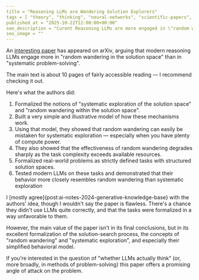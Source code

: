 ```yaml
---
title = "Reasoning LLMs are Wandering Solution Explorers"
tags = [ "theory", "thinking", "neural-networks", "scientific-papers", "science"]
published_at = "2025-10-22T12:00:00+00:00"
seo_description = "Curent Reasoning LLMs are more engaged in \"random wandering in solution space\" than in \"systematic solution search.\""
seo_image = ""
---
```


An [interesting paper](https://arxiv.org/abs/2505.20296) has appeared on arXiv, arguing that modern reasoning LLMs engage more in "random wandering in the solution space" than in "systematic problem-solving".

The main text is about 10 pages of fairly accessible reading — I recommend checking it out.

Here's what the authors did:

1. Formalized the notions of "systematic exploration of the solution space" and "random wandering within the solution space".
2. Built a very simple and illustrative model of how these mechanisms work.
3. Using that model, they showed that random wandering can easily be mistaken for systematic exploration — especially when you have plenty of compute power.
4. They also showed that the effectiveness of random wandering degrades sharply as the task complexity exceeds available resources.
5. Formalized real-world problems as strictly defined tasks with structured solution spaces.
6. Tested modern LLMs on these tasks and demonstrated that their behavior more closely resembles random wandering than systematic exploration

I [mostly agree]{post:ai-notes-2024-generative-knowledge-base} with the authors' idea, though I wouldn't say the paper is flawless. There's a chance they didn't use LLMs quite correctly, and that the tasks were formalized in a way unfavorable to them.

However, the main value of the paper isn't in its final conclusions, but in its excellent formalization of the solution-search process, the concepts of "random wandering" and "systematic exploration", and especially their simplified behavioral model.

If you're interested in the question of "whether LLMs actually think" (or, more broadly, in methods of problem-solving) this paper offers a promising angle of attack on the problem.
